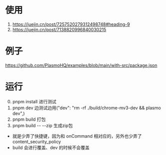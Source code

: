 # 使用
1. https://juejin.cn/post/7257520279312498748#heading-9
2. https://juejin.cn/post/7138820996840030215

# 例子
https://github.com/PlasmoHQ/examples/blob/main/with-src/package.json

# 运行
0. pnpm install 进行测试
1. pnpm dev 边测试边用("dev": "rm -rf ./build/chrome-mv3-dev && plasmo dev",)
2. pnpm build 打包
3. pnpm build -- --zip 生成zip包


- 就是少弄了快捷键，因为和 onCommand 相对应的，另外也少弄了content_security_policy
- build 会进行覆盖、dev 的时候不会覆盖
